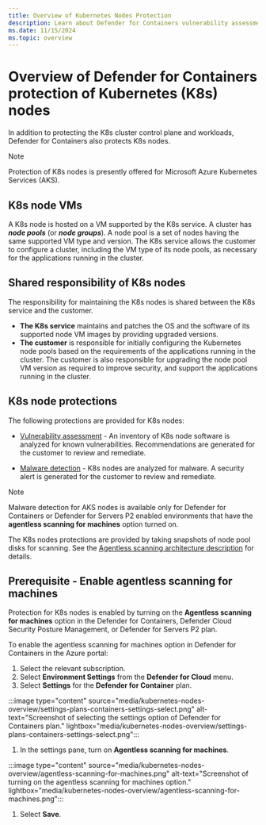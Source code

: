 ```yaml
---
title: Overview of Kubernetes Nodes Protection
description: Learn about Defender for Containers vulnerability assessment and malware detection for Kubernetes nodes.
ms.date: 11/15/2024
ms.topic: overview
---
```


# Overview of Defender for Containers protection of Kubernetes (K8s) nodes

In addition to protecting the K8s cluster control plane and workloads, Defender for Containers also protects K8s nodes.

> [!Note]
> Protection of K8s nodes is presently offered for Microsoft Azure Kubernetes Services (AKS).

## K8s node VMs

A K8s node is hosted on a VM supported by the K8s service. A cluster has ***node pools*** (or ***node groups***). A node pool is a set of nodes having the same supported VM type and version. The K8s service allows the customer to configure a cluster, including the VM type of its node pools, as necessary for the applications running in the cluster.

## Shared responsibility of K8s nodes

The responsibility for maintaining the K8s nodes is shared between the K8s service and the customer.

- **The K8s service** maintains and patches the OS and the software of its supported node VM images by providing upgraded versions.
- **The customer** is responsible for initially configuring the Kubernetes node pools based on the requirements of the applications running in the cluster. The customer is also responsible for upgrading the node pool VM version as required to improve security, and support the applications running in the cluster.

## K8s node protections

The following protections are provided for K8s nodes:

- [Vulnerability assessment](kubernetes-nodes-va.md) - An inventory of K8s node software is analyzed for known vulnerabilities. Recommendations are generated for the customer to review and remediate.

- [Malware detection](kubernetes-nodes-malware.md) - K8s nodes are analyzed for malware. A security alert is generated for the customer to review and remediate.

> [!Note]
> Malware detection for AKS nodes is available only for Defender for Containers or Defender for Servers P2 enabled environments that have the **agentless scanning for machines** option turned on.

The K8s nodes protections are provided by taking snapshots of node pool disks for scanning. See the [Agentless scanning architecture description](./concept-agentless-data-collection.md#how-agentless-scanning-works) for details.

## Prerequisite - Enable agentless scanning for machines

Protection for K8s nodes is enabled by turning on the **Agentless scanning for machines** option in the Defender for Containers, Defender Cloud Security Posture Management, or Defender for Servers P2 plan.

To enable the agentless scanning for machines option in Defender for Containers in the Azure portal:

1. Select the relevant subscription.
2. Select **Environment Settings** from the **Defender for Cloud** menu.
3. Select **Settings** for the **Defender for Container** plan.

:::image type="content" source="media/kubernetes-nodes-overview/settings-plans-containers-settings-select.png" alt-text="Screenshot of selecting the settings option of Defender for Containers plan." lightbox="media/kubernetes-nodes-overview/settings-plans-containers-settings-select.png":::

1. In the settings pane, turn on **Agentless scanning for machines**.

:::image type="content" source="media/kubernetes-nodes-overview/agentless-scanning-for-machines.png" alt-text="Screenshot of turning on the agentless scanning for machines option." lightbox="media/kubernetes-nodes-overview/agentless-scanning-for-machines.png":::

1. Select **Save**.
